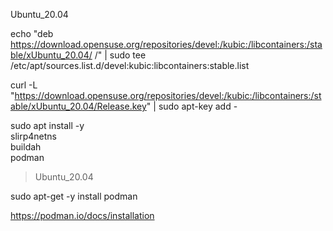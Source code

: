
Ubuntu_20.04

echo "deb https://download.opensuse.org/repositories/devel:/kubic:/libcontainers:/stable/xUbuntu_20.04/ /" | sudo tee /etc/apt/sources.list.d/devel:kubic:libcontainers:stable.list

curl -L "https://download.opensuse.org/repositories/devel:/kubic:/libcontainers:/stable/xUbuntu_20.04/Release.key" | sudo apt-key add -

sudo apt install -y \
    slirp4netns \
    buildah \
    podman

> Ubuntu_20.04

sudo apt-get -y install podman

https://podman.io/docs/installation

